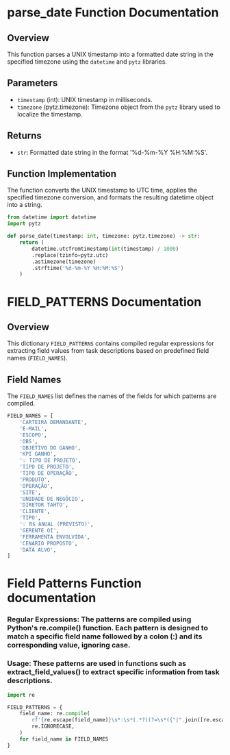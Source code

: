 # parse_date Function Documentation

## Overview
This function parses a UNIX timestamp into a formatted date string in the specified timezone using the `datetime` and `pytz` libraries.

## Parameters
- `timestamp` (int): UNIX timestamp in milliseconds.
- `timezone` (pytz.timezone): Timezone object from the `pytz` library used to localize the timestamp.

## Returns
- `str`: Formatted date string in the format '%d-%m-%Y %H:%M:%S'.

## Function Implementation
The function converts the UNIX timestamp to UTC time, applies the specified timezone conversion, and formats the resulting datetime object into a string.

```python
from datetime import datetime
import pytz

def parse_date(timestamp: int, timezone: pytz.timezone) -> str:
    return (
        datetime.utcfromtimestamp(int(timestamp) / 1000)
        .replace(tzinfo=pytz.utc)
        .astimezone(timezone)
        .strftime('%d-%m-%Y %H:%M:%S')
    )
```

# FIELD_PATTERNS Documentation

## Overview
This dictionary `FIELD_PATTERNS` contains compiled regular expressions for extracting field values from task descriptions based on predefined field names (`FIELD_NAMES`).

## Field Names
The `FIELD_NAMES` list defines the names of the fields for which patterns are compiled.

```python
FIELD_NAMES = [
    'CARTEIRA DEMANDANTE',
    'E-MAIL',
    'ESCOPO',
    'OBS',
    'OBJETIVO DO GANHO',
    'KPI GANHO',
    '💡 TIPO DE PROJETO',
    'TIPO DE PROJETO',
    'TIPO DE OPERAÇÃO',
    'PRODUTO',
    'OPERAÇÃO',
    'SITE',
    'UNIDADE DE NEGÓCIO',
    'DIRETOR TAHTO',
    'CLIENTE',
    'TIPO',
    '💡 R$ ANUAL (PREVISTO)',
    'GERENTE OI',
    'FERRAMENTA ENVOLVIDA',
    'CENÁRIO PROPOSTO',
    'DATA ALVO',
]
```


# Field Patterns Function documentation

### Regular Expressions: The patterns are compiled using Python's re.compile() function. Each pattern is designed to match a specific field name followed by a colon (:) and its corresponding value, ignoring case.

### Usage: These patterns are used in functions such as extract_field_values() to extract specific information from task descriptions.

``` python
import re

FIELD_PATTERNS = {
    field_name: re.compile(
        rf'{re.escape(field_name)}\s*:\s*(.*?)(?=\s*({"|".join([re.escape(name) for name in FIELD_NAMES])})\s*:|$)',
        re.IGNORECASE,
    )
    for field_name in FIELD_NAMES
}
```